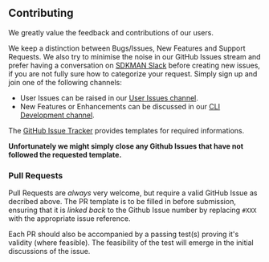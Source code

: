 ## Contributing

We greatly value the feedback and contributions of our users.

We keep a distinction between Bugs/Issues, New Features and Support Requests. We also try to minimise the noise in our GitHub Issues stream and prefer having a conversation on [SDKMAN Slack](https://slack.sdkman.io) before creating new issues, if you are not fully sure how to categorize your request. Simply sign up and join one of the following channels:

- User Issues can be raised in our [User Issues channel](https://sdkman.slack.com/app_redirect?channel=user-issues).
- New Features or Enhancements can be discussed in our [CLI Development channel](https://sdkman.slack.com/app_redirect?channel=cli-development).

The [GitHub Issue Tracker](https://github.com/sdkman/sdkman-cli/issues/new) provides templates for required informations.

**Unfortunately we might simply close any Github Issues that have not followed the requested template.**

### Pull Requests

Pull Requests are _always_ very welcome, but require a valid GitHub Issue as decribed above. The PR template is to be filled in before submission, ensuring that it is _linked back_ to the Github Issue number by replacing `#XXX` with the appropriate issue reference.

Each PR should also be accompanied by a passing test(s) proving it's validity (where feasible). The feasibility of the test will emerge in the initial discussions of the issue.
